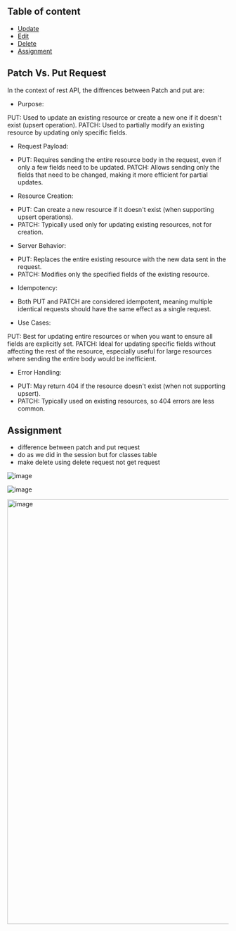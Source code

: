 

## Table of content
- [Update](#Update)
- [Edit](#Edit)
- [Delete](#Delete)
- [Assignment](#Assignment)


## Patch Vs. Put Request

In the context of rest API, the diffrences between Patch and put are:

- Purpose:

PUT: Used to update an existing resource or create a new one if it doesn't exist (upsert operation).
PATCH: Used to partially modify an existing resource by updating only specific fields.


- Request Payload:

* PUT: Requires sending the entire resource body in the request, even if only a few fields need to be updated.
 PATCH: Allows sending only the fields that need to be changed, making it more efficient for partial updates.


- Resource Creation:

* PUT: Can create a new resource if it doesn't exist (when supporting upsert operations).
* PATCH: Typically used only for updating existing resources, not for creation.


- Server Behavior:

* PUT: Replaces the entire existing resource with the new data sent in the request.
* PATCH: Modifies only the specified fields of the existing resource.


- Idempotency:

- Both PUT and PATCH are considered idempotent, meaning multiple identical requests should have the same effect as a single request.


- Use Cases:

PUT: Best for updating entire resources or when you want to ensure all fields are explicitly set.
PATCH: Ideal for updating specific fields without affecting the rest of the resource, especially useful for large resources where sending the entire body would be inefficient.


- Error Handling:

* PUT: May return 404 if the resource doesn't exist (when not supporting upsert).
* PATCH: Typically used on existing resources, so 404 errors are less common.
  
## Assignment

- difference between patch and put request
- do as we did in the session but for classes table
- make delete using delete request not get request


![image](https://github.com/user-attachments/assets/e3e74534-2a70-4f80-89a0-9eef48577255)

![image](https://github.com/user-attachments/assets/245b2a77-e2a6-4efc-a144-22d2b8aa3938)


<img width="965" alt="image" src="https://github.com/user-attachments/assets/83fb0905-9934-4155-8f97-baa8b94012c3">
